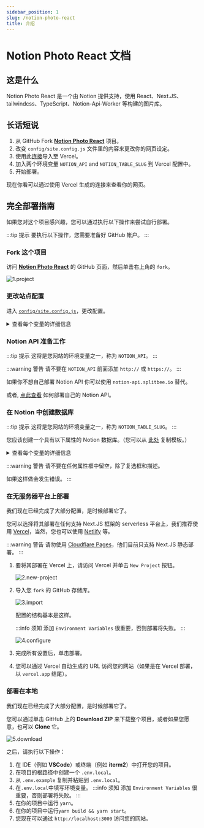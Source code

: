 ```yaml
---
sidebar_position: 1
slug: /notion-photo-react
title: 介绍
---
```


# Notion Photo React 文档

## 这是什么

Notion Photo React 是一个由 Notion 提供支持，使用 React、Next.JS、tailwindcss、TypeScript、Notion-Api-Worker 等构建的图片库。

## 长话短说

1. 从 GitHub Fork [**Notion Photo React**](https://github.com/Harry-Yep/Notion-Photo-React) 项目。
2. 改变 `config/site.config.js` 文件里的内容来更改你的网页设定。
3. 使用此[连接](https://vercel.com/new/git/external?repository-url=https%3A%2F%2Fgithub.com%2FHarry-Yep%2FNotion-Photo-React)导入至 Vercel。
4. 加入两个环境变量 `NOTION_API` and `NOTION_TABLE_SLUG` 到 Vercel 配置中。
5. 开始部署。

现在你看可以通过使用 Vercel 生成的连接来查看你的网页。

## 完全部署指南

如果您对这个项目感兴趣，您可以通过执行以下操作来尝试自行部署。

:::tip 提示
要执行以下操作，您需要准备好 GitHub 帐户。
:::

### Fork 这个项目

访问 [**Notion Photo React**](https://github.com/Harry-Yep/Notion-Photo-React) 的 GitHub 页面，然后单击右上角的 `fork`。

![1.project](/docs/notion-photo-react/intro/1.project.png)

### 更改站点配置

进入 [`config/site.config.js`](https://github.com/Harry-Yep/Notion-Photo-React/blob/main/config/site.config.js)，更改配置。

<details>
  <summary>查看每个变量的详细信息</summary>

```js
module.exports = {
    global: {
        author: 'Harry Yep', // Photo Gallery 作者
        site: {
            name: 'Notion Photo React Example', // Photo Gallery 标题
            description: 'Photo Gallery built with Notion, React, Next.js, tailwindcss, TypeScript, Notion-Api-Worker and more.', // Photo Gallery 描述
            url: 'https://npr.okis.dev/', // The Photo Gallery URL
            banner_img: `https://cdn.harrly.com/project/GitHub/Notion-Photo-React/img/Notion-Photo-React.Banner.png`, // The Photo Gallery Open Graph image
            language: [
                // The supported language of the Blog (Not recommand to change, only support **简体中文** and **British England** so far)
                {
                    name: 'British English', // The language name (Default is **British English**)
                    code: 'en-GB', // The language code, this is related the URL you visited. For example, `blog.example.com/zh-CN` stand for **简体中文** of the blog.
                },
                {
                    name: 'Simplified Chinese',
                    code: 'zh-CN',
                },
            ],
        },
        content: {
            header: {
                description: `...`, // The description of the Photo Gallery, which will be shown on the header of the page. JSX supported.
            },
            license: {
                name: 'CC BY-NC-SA 4.0', // The License Name
                url: 'https://creativecommons.org/licenses/by-nc-sa/4.0/', // The License agreement URL
            },
        },
        analytics: {
            google: '', // The Google Analytics UA Code
            splitbee: 'O1KKIQNSGP18', // The Splitbee Analytics Code
        },
    },
};
```

</details>

### Notion API 准备工作

:::tip 提示
这将是您网站的环境变量之一，称为 `NOTION_API`。
:::

:::warning 警告
请不要在 `NOTION_API` 前面添加 `http://` 或 `https://`。
:::

如果你不想自己部署 Notion API 你可以使用 `notion-api.splitbee.io` 替代。

或者, [点此查看](https://github.com/splitbee/notion-api-worker) 如何部署自己的 Notion API。

### 在 Notion 中创建数据库

:::tip 提示
这将是您网站的环境变量之一，称为 `NOTION_TABLE_SLUG`。
:::

您应该创建一个具有以下属性的 Notion 数据库。（您可以从 [此处](https://harrly.notion.site/d04d7d2efc9a4e79a3c98d7d4c9e8fc9) 复制模板。）

<details>
  <summary>查看每个变量的详细信息</summary>

```
title: Title
location: Select
published: Checkbox
date: Date
slug: Text
url: URL (Your photo image url)
```

</details>

:::warning 警告
请不要在任何属性框中留空，除了复选框和描述。

如果这样做会发生错误。
:::

### 在无服务器平台上部署

我们现在已经完成了大部分配置，是时候部署它了。

您可以选择将其部署在任何支持 Next.JS 框架的 serverless 平台上，我们推荐使用 [Vercel](https://vercel.com)，当然，您也可以使用 [Netlify](https://www.netlify.com/) 等。

:::warning 警告
请勿使用 [Cloudflare Pages](https://pages.cloudflare.com/)，他们目前只支持 Next.JS 静态部署。
:::

1. 要将其部署在 Vercel 上，请访问 Vercel 并单击 `New Project` 按钮。

    ![2.new-project](/docs/notion-photo-react/intro/2.new-project.png)

2. 导入您 `fork` 的 GitHub 存储库。

    ![3.import](/docs/notion-photo-react/intro/3.import.png)

    配置的结构基本是这样。

    :::info 须知
    添加 `Environment Variables` 很重要，否则部署将失败。
    :::

    ![4.configure](/docs/notion-photo-react/intro/4.configure.png)

3. 完成所有设置后，单击部署。

4. 您可以通过 Vercel 自动生成的 URL 访问您的网站（如果是在 Vercel 部署，以 `vercel.app` 结尾）。

### 部署在本地

我们现在已经完成了大部分配置，是时候部署它了。

您可以通过单击 GitHub 上的 **Download ZIP** 来下载整个项目，或者如果您愿意，也可以 **Clone** 它。

![5.download](/docs/notion-photo-react/intro/5.download.png)

之后，请执行以下操作：

1. 在 IDE（例如 **VSCode**）或终端（例如 **iterm2**）中打开您的项目。
2. 在项目的根路径中创建一个 `.env.local`。
3. 从 `.env.example` 复制并粘贴到 `.env.local`。
4. 在`.env.local`中填写环境变量。
   :::info 须知
   添加 `Environment Variables` 很重要，否则部署将失败。
   :::
5. 在你的项目中运行 `yarn`。
6. 在你的项目中运行`yarn build && yarn start`。
7. 您现在可以通过 `http://localhost:3000` 访问您的网站。
